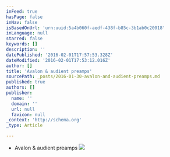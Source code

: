 ```yaml
---
inFeed: true
hasPage: false
inNav: false
isBasedOnUrl: 'urn:uuid:5a4b060f-aedf-438f-b85c-3b1ab0c20018'
inLanguage: null
starred: false
keywords: []
description: ''
datePublished: '2016-02-01T17:57:53.328Z'
dateModified: '2016-02-01T17:53:12.016Z'
author: []
title: 'Avalon & audient preamps'
sourcePath: _posts/2016-01-30-avalon-and-audient-preamps.md
published: true
authors: []
publisher:
  name: ''
  domain: ''
  url: null
  favicon: null
_context: 'http://schema.org'
_type: Article

---
```

* Avalon & audient preamps
![](https://the-grid-user-content.s3-us-west-2.amazonaws.com/0fa92755-3833-422c-a0de-4157879bf743.png)